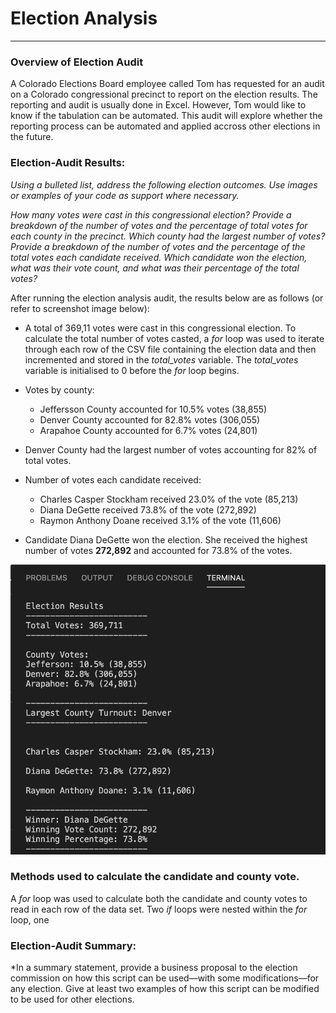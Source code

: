 # Election Analysis

----

### Overview of Election Audit

A Colorado Elections Board employee called Tom has requested for an audit on a Colorado congressional precinct to report on the election results. The reporting and audit is usually done in Excel. However, Tom would like to know if the tabulation can be automated. This audit will explore whether the reporting process can be automated and applied accross other elections in the future.


### Election-Audit Results:

*Using a bulleted list, address the following election outcomes. Use images or examples of your code as support where necessary.*

*How many votes were cast in this congressional election?
Provide a breakdown of the number of votes and the percentage of total votes for each county in the precinct.
Which county had the largest number of votes?
Provide a breakdown of the number of votes and the percentage of the total votes each candidate received.
Which candidate won the election, what was their vote count, and what was their percentage of the total votes?*

After running the election analysis audit, the results below are as follows (or refer to screenshot image below):

*  A total of 369,11 votes were cast in this congressional election. To calculate the total number of votes casted, a *for* loop was used to iterate through each             row of the CSV file containing the election data and then incremented and stored in the *total_votes* variable. The *total_votes* variable is initialised to 0 before the *for* loop begins.
*  Votes by county:
    * Jeffersson County accounted for 10.5% votes (38,855)
    * Denver County accounted for 82.8% votes (306,055)
    * Arapahoe County accounted for 6.7% votes (24,801)
* Denver County had the largest number of votes accounting for 82% of total votes.

* Number of votes each candidate received:  
    * Charles Casper Stockham received 23.0% of the vote (85,213)
    * Diana DeGette received 73.8% of the vote (272,892)
    * Raymon Anthony Doane received 3.1% of the vote (11,606)
* Candidate Diana DeGette won the election. She received the highest number of votes **272,892** and accounted for 73.8% of the votes.


![screenshot terminal output](https://github.com/YanLuong/Election_Analysis/blob/main/Resources/Terminal%20Output%20Of%20Results.png)

### Methods used to calculate the candidate and county vote.

A *for* loop was used to calculate both the candidate and county votes to read in each row of the data set. Two *if* loops were nested within the *for* loop, one 



### Election-Audit Summary: 

*In a summary statement, provide a business proposal to the election commission on how this script can be used—with some modifications—for any election. 
Give at least two examples of how this script can be modified to be used for other elections.
